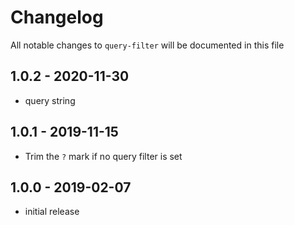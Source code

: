 # Changelog

All notable changes to `query-filter` will be documented in this file

## 1.0.2 - 2020-11-30

- query string

## 1.0.1 - 2019-11-15

- Trim the `?` mark if no query filter is set

## 1.0.0 - 2019-02-07

- initial release
